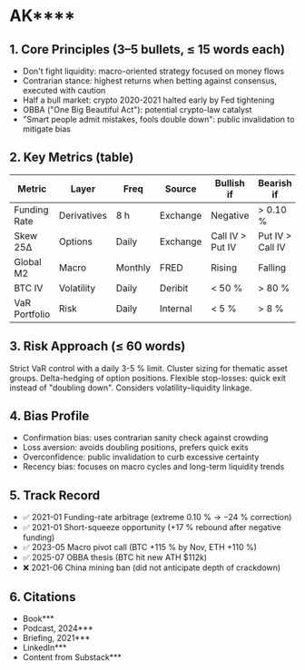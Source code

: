 # AK****

## 1. Core Principles (3–5 bullets, ≤ 15 words each)
- Don't fight liquidity: macro-oriented strategy focused on money flows
- Contrarian stance: highest returns when betting against consensus, executed with caution
- Half a bull market: crypto 2020-2021 halted early by Fed tightening
- OBBA ("One Big Beautiful Act"): potential crypto-law catalyst
- "Smart people admit mistakes, fools double down": public invalidation to mitigate bias

## 2. Key Metrics (table)
| Metric | Layer | Freq | Source | Bullish if | Bearish if |
|--------|-------|------|--------|------------|------------|
| Funding Rate | Derivatives | 8 h | Exchange | Negative | > 0.10 % |
| Skew 25Δ | Options | Daily | Exchange | Call IV > Put IV | Put IV > Call IV |
| Global M2 | Macro | Monthly | FRED | Rising | Falling |
| BTC IV | Volatility | Daily | Deribit | < 50 % | > 80 % |
| VaR Portfolio | Risk | Daily | Internal | < 5 % | > 8 % |

## 3. Risk Approach (≤ 60 words)
Strict VaR control with a daily 3-5 % limit. Cluster sizing for thematic asset groups. Delta-hedging of option positions. Flexible stop-losses: quick exit instead of "doubling down". Considers volatility–liquidity linkage.

## 4. Bias Profile
- Confirmation bias: uses contrarian sanity check against crowding
- Loss aversion: avoids doubling positions, prefers quick exits
- Overconfidence: public invalidation to curb excessive certainty
- Recency bias: focuses on macro cycles and long-term liquidity trends

## 5. Track Record
- ✅ 2021-01 Funding-rate arbitrage (extreme 0.10 % → −24 % correction)
- ✅ 2021-01 Short-squeeze opportunity (+17 % rebound after negative funding)
- ✅ 2023-05 Macro pivot call (BTC +115 % by Nov, ETH +110 %)
- ✅ 2025-07 OBBA thesis (BTC hit new ATH $112k)
- ❌ 2021-06 China mining ban (did not anticipate depth of crackdown)

## 6. Citations
- Book***
- Podcast, 2024***
- Briefing, 2021***
- LinkedIn***
- Content from Substack***
